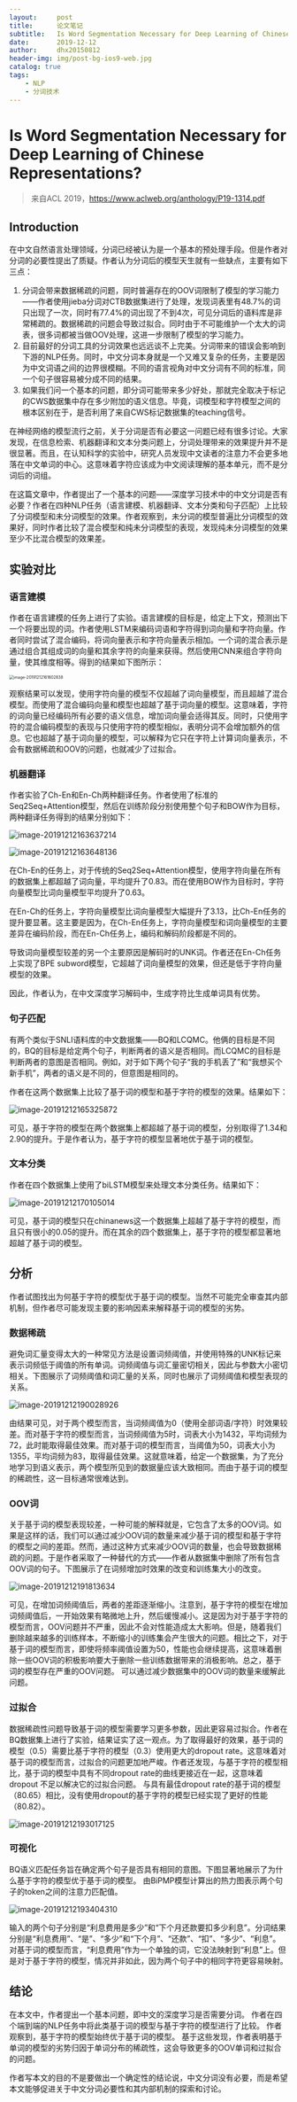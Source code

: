 ```yaml
---
layout:     post
title:      论文笔记
subtitle:   Is Word Segmentation Necessary for Deep Learning of Chinese Representations？
date:       2019-12-12
author:     dhx20150812
header-img: img/post-bg-ios9-web.jpg
catalog: true
tags:
    - NLP
    - 分词技术
---
```


# Is Word Segmentation Necessary for Deep Learning of Chinese Representations?

>   来自ACL 2019，https://www.aclweb.org/anthology/P19-1314.pdf

## Introduction

在中文自然语言处理领域，分词已经被认为是一个基本的预处理手段。但是作者对分词的必要性提出了质疑。作者认为分词后的模型天生就有一些缺点，主要有如下三点：

1.  分词会带来数据稀疏的问题，同时普遍存在的OOV词限制了模型的学习能力——作者使用jieba分词对CTB数据集进行了处理，发现词表里有48.7%的词只出现了一次，同时有77.4%的词出现了不到4次，可见分词后的语料库是非常稀疏的。数据稀疏的问题会导致过拟合。同时由于不可能维护一个太大的词表，很多词都被当做OOV处理，这进一步限制了模型的学习能力。
2.  目前最好的分词工具的分词效果也远远谈不上完美。分词带来的错误会影响到下游的NLP任务。同时，中文分词本身就是一个又难又复杂的任务，主要是因为中文词语之间的边界很模糊。不同的语言视角对中文分词有不同的标准，同一个句子很容易被分成不同的结果。
3.  如果我们问一个基本的问题，即分词可能带来多少好处，那就完全取决于标记的CWS数据集中存在多少附加的语义信息。毕竟，词模型和字符模型之间的根本区别在于，是否利用了来自CWS标记数据集的teaching信号。

在神经网络的模型流行之前，关于分词是否有必要这一问题已经有很多讨论。大家发现，在信息检索、机器翻译和文本分类问题上，分词处理带来的效果提升并不是很显著。而且，在认知科学的实验中，研究人员发现中文读者的注意力不会更多地落在中文单词的中心。这意味着字符应该成为中文阅读理解的基本单元，而不是分词后的词组。

在这篇文章中，作者提出了一个基本的问题——深度学习技术中的中文分词是否有必要？作者在四种NLP任务（语言建模、机器翻译、文本分类和句子匹配）上比较了分词模型和未分词模型的效果。作者观察到，未分词的模型普遍比分词模型的效果好，同时作者比较了混合模型和纯未分词模型的表现，发现纯未分词模型的效果至少不比混合模型的效果差。

## 实验对比

### 语言建模

作者在语言建模的任务上进行了实验。语言建模的目标是，给定上下文，预测出下一个将要出现的词。作者使用LSTM来编码词语和字符得到词向量和字符向量。作者同时尝试了混合编码，将词向量表示和字符向量表示相加。一个词的混合表示是通过组合其组成词的向量和其余字符的向量来获得。然后使用CNN来组合字符向量，使其维度相等。得到的结果如下图所示：

<img src="https://note.youdao.com/yws/api/personal/file/WEBacb3aeb5c15b8d1735da5aba78f4137b?method=download&shareKey=951a70933ab31ea4b8d90ce42f9e1fe1" alt="image-20191212161602838" style="zoom:50%;" />

观察结果可以发现，使用字符向量的模型不仅超越了词向量模型，而且超越了混合模型。而使用了混合编码向量和模型也超越了基于词向量的模型。这意味着，字符的词向量已经编码所有必要的语义信息，增加词向量会适得其反。同时，只使用字符的混合编码模型的表现与只使用字符的模型相似，表明分词不会增加额外的信息。它也超越了基于词向量的模型，可以解释为它只在字符上计算词向量表示，不会有数据稀疏和OOV的问题，也就减少了过拟合。

### 机器翻译

作者实验了Ch-En和En-Ch两种翻译任务。作者使用了标准的Seq2Seq+Attention模型，然后在训练阶段分别使用整个句子和BOW作为目标，两种翻译任务得到的结果分别如下：

![image-20191212163637214](https://note.youdao.com/yws/api/personal/file/WEB4bcf0eb5771cb61e763aa5d928678fd4?method=download&shareKey=3d445eea2d838db814bb8aff99e2c65a)

![image-20191212163648136](https://note.youdao.com/yws/api/personal/file/WEBa4d8cb6aef9f7c979174ed58af6316b1?method=download&shareKey=a9394609396149aad08dc836ee5d6d39)

在Ch-En的任务上，对于传统的Seq2Seq+Attention模型，使用字符向量在所有的数据集上都超越了词向量，平均提升了0.83。而在使用BOW作为目标时，字符向量模型比词向量模型平均提升了0.63。

在En-Ch的任务上，字符向量模型比词向量模型大幅提升了3.13，比Ch-En任务的提升要显著。这主要是因为，在Ch-En任务上，字符向量模型和词向量模型的主要差异在编码阶段，而在En-Ch任务上，编码和解码阶段都是不同的。

导致词向量模型较差的另一个主要原因是解码时的UNK词。作者还在En-Ch任务上实现了BPE subword模型，它超越了词向量模型的效果，但还是低于字符向量模型的效果。

因此，作者认为，在中文深度学习解码中，生成字符比生成单词具有优势。

### 句子匹配

有两个类似于SNLI语料库的中文数据集——BQ和LCQMC。他俩的目标是不同的，BQ的目标是给定两个句子，判断两者的语义是否相同。而LCQMC的目标是判断两者的意图是否相同。例如，对于如下两个句子“我的手机丢了”和“我想买个新手机”，两者的语义是不同的，但意图是相同的。

作者在这两个数据集上比较了基于词的模型和基于字符的模型的效果。结果如下：

![image-20191212165325872](https://note.youdao.com/yws/api/personal/file/WEBd5809e41d2b05a4460c9147a2a54f1b2?method=download&shareKey=2a2d8f543594d55a30048b4945eab080)

可见，基于字符的模型在两个数据集上都超越了基于词的模型，分别取得了1.34和2.90的提升。于是作者认为，基于字符的模型显著地优于基于词的模型。

### 文本分类

作者在四个数据集上使用了biLSTM模型来处理文本分类任务。结果如下：

![image-20191212170105014](https://note.youdao.com/yws/api/personal/file/WEBb7b8237d689a0746d261d0f9140728b9?method=download&shareKey=b75ae24a1525a1040a3e2f90ad95804f)

可见，基于词的模型只在chinanews这一个数据集上超越了基于字符的模型，而且只有很小的0.05的提升。而在其余的四个数据集上，基于字符的模型都显著地超越了基于词的模型。

## 分析

作者试图找出为何基于字符的模型优于基于词的模型。当然不可能完全审查其内部机制，但作者尽可能发现主要的影响因素来解释基于词的模型的劣势。

### 数据稀疏

避免词汇量变得太大的一种常见方法是设置词频阈值，并使用特殊的UNK标记来表示词频低于阈值的所有单词。词频阈值与词汇量密切相关，因此与参数大小密切相关。下图展示了词频阈值和词汇量的关系，同时也展示了词频阈值和模型表现的关系。

![image-20191212190028926](https://note.youdao.com/yws/api/personal/file/WEB3eb0dd27226e81abb09921555ac80829?method=download&shareKey=0198dd915b3fb6c4f8ce9d6b996bf9ce)

由结果可见，对于两个模型而言，当词频阈值为0（使用全部词语/字符）时效果较差。而对基于字符的模型而言，当词频阈值为5时，词表大小为1432，平均词频为72，此时能取得最佳效果。而对基于词的模型而言，当阈值为50，词表大小为1355，平均词频为83，取得最佳效果。这就意味着，给定一个数据集，为了充分地学习到语义表示，两个模型所见到的数据量应该大致相同。而由于基于词的模型的稀疏性，这一目标通常很难达到。

### OOV词

关于基于词的模型表现较差，一种可能的解释就是，它包含了太多的OOV词。如果是这样的话，我们可以通过减少OOV词的数量来减少基于词的模型和基于字符的模型之间的差距。然而，通过这种方式来减少OOV词的数量，也会导致数据稀疏的问题。于是作者采取了一种替代的方式——作者从数据集中删除了所有包含OOV词的句子。下图展示了在词频增加时效果的改变和训练集大小的改变。

![image-20191212191813634](https://note.youdao.com/yws/api/personal/file/WEB92ebcf11e5b43c9401045f628cc2bf3e?method=download&shareKey=f3baf92ca9a11584f07a532c2512b5b9)

可见，在增加词频阈值后，两者的差距逐渐缩小。注意到，基于字符的模型在增加词频阈值后，一开始效果有略微地上升，然后缓慢减小。这是因为对于基于字符的模型而言，OOV问题并不严重，因此不会对性能造成太大影响。但是，随着我们删除越来越多的训练样本，不断缩小的训练集会产生很大的问题。相比之下，对于基于词的模型而言，即使将频率阈值设置为50，性能也会继续提高，这意味着删除一些OOV词的积极影响要大于删除一些训练数据带来的消极影响。总之，基于词的模型存在严重的OOV问题。 可以通过减少数据集中的OOV词的数量来缓解此问题。

### 过拟合

数据稀疏性问题导致基于词的模型需要学习更多参数，因此更容易过拟合。作者在BQ数据集上进行了实验，结果证实了这一观点。为了取得最好的效果，基于词的模型（0.5）需要比基于字符的模型（0.3）使用更大的dropout rate。这意味着对基于词的模型而言，过拟合的问题更加地严峻。作者还发现，与基于字符的模型相比，基于词的模型中具有不同dropout rate的曲线更接近在一起，这意味着dropout 不足以解决它的过拟合问题。 与具有最佳dropout rate的基于词的模型（80.65）相比，没有使用dropout的基于字符的模型已经实现了更好的性能（80.82）。

![image-20191212193017125](https://note.youdao.com/yws/api/personal/file/WEBb922b1f916ea155741191afd7e611db9?method=download&shareKey=1e01cbdf0d186fca2c5a1df2bb1b288b)

### 可视化

BQ语义匹配任务旨在确定两个句子是否具有相同的意图。下图显著地展示了为什么基于字符的模型优于基于词的模型。 由BiPMP模型计算出的热力图表示两个句子的token之间的注意力匹配值。

![image-20191212193404310](https://note.youdao.com/yws/api/personal/file/WEB607ce17618f00dd1cc80feabcca5db7e?method=download&shareKey=734d27b2e17c827c7b81def43f29d2c8)

输入的两个句子分别是“利息费用是多少”和“下个月还款要扣多少利息”。分词结果分别是“利息费用”、“是”、“多少”和“下个月”、“还款”、“扣”、“多少”、“利息”。对基于词的模型而言，“利息费用”作为一个单独的词，它没法映射到“利息”上。但是对于基于字符的模型，情况并非如此，因为两个句子中的相同字符更容易映射。

## 结论

在本文中，作者提出一个基本问题，即中文的深度学习是否需要分词。 作者在四个端到端的NLP任务中将此类基于词的模型与基于字符的模型进行了比较。 作者观察到，基于字符的模型始终优于基于词的模型。 基于这些发现，作者表明基于单词的模型的劣势归因于单词分布的稀疏性，这会导致更多的OOV单词和过拟合的问题。

作者写本文的目的不是要做出一个确定性的结论说，中文分词没有必要，而是希望本文能够促进关于中文分词必要性和其内部机制的探索和讨论。
